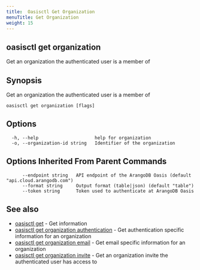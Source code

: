 ```yaml
---
title:  Oasisctl Get Organization
menuTitle: Get Organization
weight: 15
---
```

## oasisctl get organization

Get an organization the authenticated user is a member of

## Synopsis
Get an organization the authenticated user is a member of

```
oasisctl get organization [flags]
```

## Options
```
  -h, --help                     help for organization
  -o, --organization-id string   Identifier of the organization
```

## Options Inherited From Parent Commands
```
      --endpoint string   API endpoint of the ArangoDB Oasis (default "api.cloud.arangodb.com")
      --format string     Output format (table|json) (default "table")
      --token string      Token used to authenticate at ArangoDB Oasis
```

## See also
* [oasisctl get](_index.md)	 - Get information
* [oasisctl get organization authentication](get-organization-authentication.md)	 - Get authentication specific information for an organization
* [oasisctl get organization email](get-organization-email.md)	 - Get email specific information for an organization
* [oasisctl get organization invite](get-organization-invite.md)	 - Get an organization invite the authenticated user has access to


